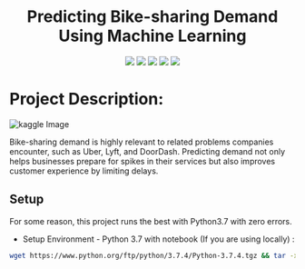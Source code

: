 <h1 align="center">Predicting Bike-sharing Demand Using Machine Learning</h1>
<p align="center">
<img src="https://img.shields.io/badge/Machine_Learning-FF6F00?style=for-the-badge&logo=machine-learning&logoColor=white" />
<img src="https://img.shields.io/badge/Regression-FF5733?style=for-the-badge&logo=regression&logoColor=white" />
<img src="https://img.shields.io/badge/AutoGluon-EE4C2C?style=for-the-badge&logo=auto-gluon&logoColor=white" />
<img src="https://img.shields.io/badge/Torch-EE4C2C?style=for-the-badge&logo=torch&logoColor=white" />
<img src="https://img.shields.io/badge/MaxNet-2C3E50?style=for-the-badge&logo=maxnet&logoColor=white" />
</p>

# Project Description:

![kaggle Image](img/image.png)

Bike-sharing demand is highly relevant to related problems companies encounter, such as Uber, Lyft, and DoorDash. Predicting demand not only helps businesses prepare for spikes in their services but also improves customer experience by limiting delays.

## Setup
For some reason, this project runs the best with Python3.7 with zero errors.

- Setup Environment - Python 3.7 with notebook (If you are using locally) :
```bash
wget https://www.python.org/ftp/python/3.7.4/Python-3.7.4.tgz && tar -xvf Python-3.7.4.tgz && cd Python-3.7.4/ && ./configure --prefix=$HOME/Python37 && make && make install && cd .. && rm -rf Python-3.7.4.tgz && sudo add-apt-repository ppa:deadsnakes/ppa && sudo apt-get update && sudo apt-get install python3.7 && sudo update-alternatives --install /usr/bin/python python /usr/bin/python3.7 && virtualenv -p ~/Python3.7/bin/python3 .venv && source .venv/bin/activate && pip install notebook && ipython kernel install --user --name .venv --display-name "Python 3.7" && jupyter notebook

```


